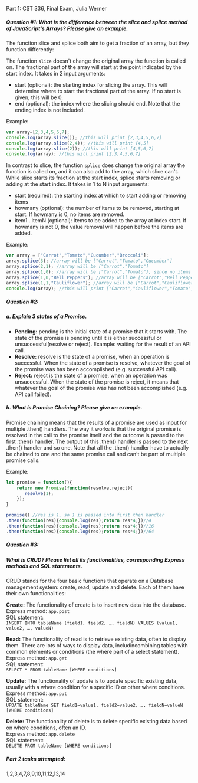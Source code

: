 Part 1: CST 336, Final Exam, Julia Werner

##### Question #1: What is the difference between the slice and splice method of JavaScript’s Arrays? Please give an example.

The function slice and splice both aim to get a fraction of an array, but they function differently:

The function `slice` doesn't change the original array the function is called on. The fractional part of the array will start at the point indicated by the start index. It takes in 2 input arguments:
* start (optional): the starting index for slicing the array. This will determine where to start the fractional part of the array. If no start is given, this will be 0.
* end (optional): the index where the slicing should end. Note that the ending index is not included.

Example:
``` javascript
var array=[2,3,4,5,6,7];
console.log(array.slice()); //this will print [2,3,4,5,6,7]
console.log(array.slice(2,4)); //this will print [4,5]
console.log(array.slice(2)); //this will print [4,5,6,7]
console.log(array); //this will print [2,3,4,5,6,7]
```

In contrast to slice, the function `splice` does change the original array the function is called on, and it can also add to the array, which slice can't. While slice starts its fraction at the start index, splice starts removing or adding at the start index. It takes in 1 to N input arguments:
* start (required): the starting index at which to start adding or removing items
* howmany (optional): the number of items to be removed, starting at start. If howmany is 0, no items are removed.
* item1...itemN (optional): Items to be added to the array at index start. If howmany is not 0, the value removal will happen before the items are added.

Example:
``` javascript
var array = ["Carrot","Tomato","Cucumber","Broccoli"];
array.splice(3); //array will be ["Carrot","Tomato","Cucumber"]
array.splice(2,1); //array will be ["Carrot","Tomato"]
array.splice(1,0); //array will be ["Carrot","Tomato"], since no items are removed
array.splice(1,0,"Bell Peppers"); //array will be ["Carrot","Bell Peppers","Tomato"]
array.splice(1,1,"Cauliflower"); //array will be ["Carrot","Cauliflower","Tomato"]
console.log(array); //this will print ["Carrot","Cauliflower","Tomato"]
```

##### Question #2:
##### a. Explain 3 states of a Promise.

* **Pending:** pending is the initial state of a promise that it starts with. The state of the promise is pending until it is either successful or unsuccessful(resolve or reject). Example: waiting for the result of an API call.
* **Resolve:** resolve is the state of a promise, when an operation is successful. When the state of a promise is resolve, whatever the goal of the promise was has been accomplished (e.g. successful API call).
* **Reject:** reject is the state of a promise, when an operation was unsuccessful. When the state of the promise is reject, it means that whatever the goal of the promise was has not been accomplished (e.g. API call failed).

##### b. What is Promise Chaining? Please give an example.
 Promise chaining means that the results of a promise are used as input for multiple .then() handlers. The way it works is that the original promise is resolved in the call to the promise itself and the outcome is passed to the first .then() handler. The output of this .then() handler is passed to the next .then() handler and so one. Note that all the .then() handler have to actually be chained to one and the same promise call and can't be part of multiple promise calls.
 
Example:
 
``` javascript
let promise = function(){
    return new Promise(function(resolve,reject){
       resolve(1);
    });
}

promise() //res is 1, so 1 is passed into first then handler
.then(function(res){console.log(res);return res*4;})//4
.then(function(res){console.log(res);return res*4;})//16
.then(function(res){console.log(res);return res*4;})//64  
```


##### Question #3:
##### What is CRUD? Please list all its functionalities, corresponding Express methods and SQL statements.

CRUD stands for the four basic functions that operate on a Database management system: create, read, update and delete. Each of them have their own functionalities:

**Create:** The functionality of create is to insert new data into the database.\
Express method: `app.post`\
SQL statement: \
`INSERT INTO tableName (field1, field2, …, fieldN) VALUES (value1, value2, …, valueN)`

**Read:** The functionality of read is to retrieve existing data, often to display them. There are lots of ways to display data, includincombining tables with common elements or conditions (the where part of a select statement).\
Express method: `app.get` \
SQL statement: \
`SELECT * FROM tableName [WHERE conditions]`

**Update:** The functionality of update is to update specific existing data, usually with a where condition for a specific ID or other where conditions. \
Express method: `app.put`\
SQL statement: \
`UPDATE tableName SET field1=value1, field2=value2, …, fieldN=valueN [WHERE conditions]`

**Delete:** The functionality of delete is to delete specific existing data based on where conditions, often an ID.\
Express method: `app.delete`\
SQL statement: \
`DELETE FROM tableName [WHERE conditions]`

##### Part 2 tasks attempted:
1,2,3,4,7,8,9,10,11,12,13,14
